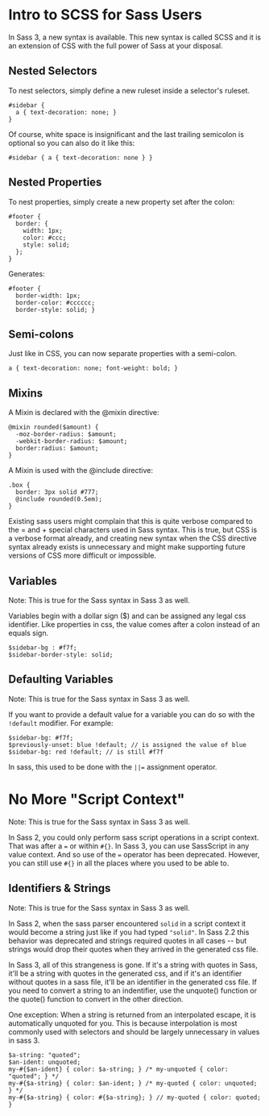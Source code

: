 # Intro to SCSS for Sass Users

In Sass 3, a new syntax is available.
This new syntax is called SCSS
and it is an extension of CSS
with the full power of Sass at your disposal.

## Nested Selectors

To nest selectors, simply define a new ruleset
inside a selector's ruleset.

    #sidebar {
      a { text-decoration: none; }
    }

Of course, white space is insignificant
and the last trailing semicolon is optional
so you can also do it like this:

    #sidebar { a { text-decoration: none } }

## Nested Properties

To nest properties,
simply create a new property set after the colon:

    #footer {
      border: {
        width: 1px;
        color: #ccc;
        style: solid;
      };
    }

Generates:

    #footer {
      border-width: 1px;
      border-color: #cccccc;
      border-style: solid; }


## Semi-colons

Just like in CSS, you can now separate properties with a semi-colon.

    a { text-decoration: none; font-weight: bold; }

## Mixins

A Mixin is declared with the @mixin directive:

    @mixin rounded($amount) {
      -moz-border-radius: $amount;
      -webkit-border-radius: $amount;
      border:radius: $amount;
    }

A Mixin is used with the @include directive:

    .box {
      border: 3px solid #777;
      @include rounded(0.5em);
    }

Existing sass users might complain that this is quite verbose
compared to the = and + special characters used in Sass syntax.
This is true, but CSS is a verbose format already,
and creating new syntax when the CSS directive syntax already exists
is unnecessary and might make supporting future versions of CSS more difficult or impossible.

## Variables

Note: This is true for the Sass syntax in Sass 3 as well.

Variables begin with a dollar sign ($) and can be assigned any legal css identifier.
Like properties in css, the value comes after a colon instead of an equals sign.

    $sidebar-bg : #f7f;
    $sidebar-border-style: solid;

## Defaulting Variables

Note: This is true for the Sass syntax in Sass 3 as well.

If you want to provide a default value for a variable
you can do so with the `!default` modifier.
For example:

    $sidebar-bg: #f7f;
    $previously-unset: blue !default; // is assigned the value of blue
    $sidebar-bg: red !default; // is still #f7f

In sass, this used to be done with the `||=` assignment operator.

# No More "Script Context"

Note: This is true for the Sass syntax in Sass 3 as well.

In Sass 2, you could only perform sass script operations in a script context.
That was after a `=` or within `#{}`.
In Sass 3, you can use SassScript in any value context.
And so use of the `=` operator has been deprecated.
However, you can still use `#{}` in all the places where you used to be able to.

## Identifiers & Strings

Note: This is true for the Sass syntax in Sass 3 as well.

In Sass 2, when the sass parser encountered `solid` in a script context
it would become a string just like if you had typed `"solid"`.
In Sass 2.2 this behavior was deprecated and strings required quotes in all cases --
but strings would drop their quotes when they arrived in the generated css file.

In Sass 3, all of this strangeness is gone.
If it's a string with quotes in Sass,
it'll be a string with quotes in the generated css,
and if it's an identifier without quotes in a sass file,
it'll be an identifier in the generated css file.
If you need to convert a string to an indentifier,
use the unquote() function or the quote() function to convert in the other direction.

One exception: When a string is returned from an interpolated escape,
it is automatically unquoted for you.
This is because interpolation is most commonly used with selectors
and should be largely unnecessary in values in sass 3.

    $a-string: "quoted";
    $an-ident: unquoted;
    my-#{$an-ident} { color: $a-string; } /* my-unquoted { color: "quoted"; } */
    my-#{$a-string} { color: $an-ident; } /* my-quoted { color: unquoted; } */
    my-#{$a-string} { color: #{$a-string}; } // my-quoted { color: quoted; }
